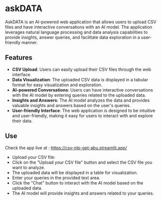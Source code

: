 # askDATA

AskDATA is an AI-powered web application that allows users to upload CSV files and have interactive conversations with an AI model. The application leverages natural language processing and data analysis capabilities to provide insights, answer queries, and facilitate data exploration in a user-friendly manner.


## Features

- **CSV Upload**: Users can easily upload their CSV files through the web interface.
- **Data Visualization**: The uploaded CSV data is displayed in a tabular format for easy visualization and exploration.
- **AI-powered Conversations**: Users can have interactive conversations with the AI model by entering queries related to the uploaded data.
- **Insights and Answers**: The AI model analyzes the data and provides valuable insights and answers based on the user's queries.
- **User-friendly Interface**: The web application is designed to be intuitive and user-friendly, making it easy for users to interact with and explore their data.

## Use

Check the app live at : https://csv-nlp-gpt-abu.streamlit.app/

- Upload your CSV file:
- Click on the "Upload your CSV file" button and select the CSV file you want to analyze.
- The uploaded data will be displayed in a table for visualization.
- Enter your queries in the provided text area.
- Click the "Chat" button to interact with the AI model based on the uploaded data.
- The AI model will provide insights and answers related to your queries.


